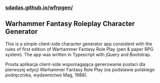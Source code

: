 ### [sdadas.github.io/wfrpgen/](https://sdadas.github.io/wfrpgen/)

## Warhammer Fantasy Roleplay Character Generator

This is a simple client-side character generator app consistent with the rules of first edition of Warhammer Fantasy Role Play (pen & paper RPG system). The app was written in Typescript with jQuery and Bootstrap.

Prosta aplikacja client-side wspomagająca generowanie postaci dla pierwszej edycji Warhammer Fantasy Role Play (na podstawie polskiego podręcznika, wydawnictwo Mag, 1988). 
